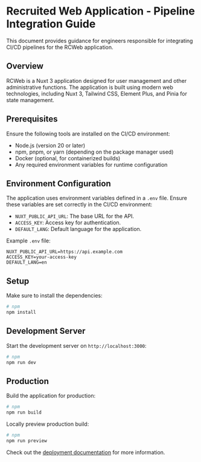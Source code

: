 # Recruited Web Application - Pipeline Integration Guide

This document provides guidance for engineers responsible for integrating CI/CD pipelines for the RCWeb application.

## Overview

RCWeb is a Nuxt 3 application designed for user management and other administrative functions. The application is built using modern web technologies, including Nuxt 3, Tailwind CSS, Element Plus, and Pinia for state management.

## Prerequisites

Ensure the following tools are installed on the CI/CD environment:

- Node.js (version 20 or later)
- npm, pnpm, or yarn (depending on the package manager used)
- Docker (optional, for containerized builds)
- Any required environment variables for runtime configuration

## Environment Configuration

The application uses environment variables defined in a `.env` file. Ensure these variables are set correctly in the CI/CD environment:

- `NUXT_PUBLIC_API_URL`: The base URL for the API.
- `ACCESS_KEY`: Access key for authentication.
- `DEFAULT_LANG`: Default language for the application.

Example `.env` file:
```plaintext
NUXT_PUBLIC_API_URL=https://api.example.com
ACCESS_KEY=your-access-key
DEFAULT_LANG=en
```

## Setup

Make sure to install the dependencies:

```bash
# npm
npm install

```

## Development Server

Start the development server on `http://localhost:3000`:

```bash
# npm
npm run dev

```

## Production

Build the application for production:

```bash
# npm
npm run build

```

Locally preview production build:

```bash
# npm
npm run preview

```

Check out the [deployment documentation](https://nuxt.com/docs/getting-started/deployment) for more information.

